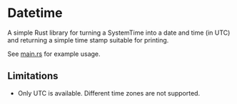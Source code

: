 # Datetime

A simple Rust library for turning a SystemTime into a date and time (in UTC) 
and returning a simple time stamp suitable for printing.

See [main.rs](/src/main.rs) for example usage.

## Limitations
- Only UTC is available. Different time zones are not supported.
